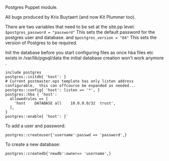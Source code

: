 Postgres Puppet module.

All bugs produced by Kris Buytaert (and now Kit Plummer too). 

There are two variables that need to be set at the site.pp level:
`$postgres_password = "password"`
This sets the default password for the postgres user and database.
and
`$postgres_version = "84"`
This sets the version of Postgres to be required.

Init the database before you start configuring files as once hba files etc exists in /var/lib/pgsql/data the initial database creation won't work anymore .

    include postgres
    postgres::initdb{ 'host': }
    # Current postmaster.ops template has only listen address configurable,  this can offcourse be expanded as needed...
    postgres::config{ 'host': listen => '*', }
    postgres::hba { 'host':
      allowedrules => [
        'host    DATABASE all    10.0.0.0/32  trust',
      ],
    }
    postgres::enable{ 'host': }`

To add a user and password:

`postgres::createuser{'username':passwd => 'password',}`

To create a new database:

`postgres::createdb{'newdb':owner=> 'username',}`
